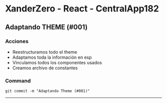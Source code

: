 # XanderZero - React - CentralApp182 

## Adaptando THEME (#001)

<!-- Acciones -->

### Acciones

- Reestructuramos todo el theme
- Adaptamos toda la información en esp
- Vinculamos todos los componentes usados
- Creamos archivo de constantes

<!-- Acciones -->

<!-- Command -->

### Command

```
git commit -m "Adaptando Theme (#001)"
```

<!-- Command -->

---
